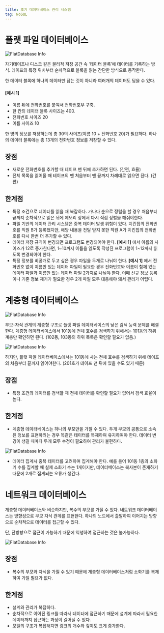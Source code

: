 ```yaml
---
title: 초기 데이터베이스 관리 시스템
tag: NoSQL
---
```


# 플랫 파일 데이터베이스
![FlatDatabase Info](http://127.0.0.1:4000/assets/images/nosql/img_flat_database.png) 

자기테이프나 디스크 같은 물리적 저장 공간 속 ‘데이터 블록’에 데이터를 기록하는 방식. 테이프의 특정 위치부터 순차적으로 블록을 읽는 간단한 방식으로 동작한다.

한 데이터 블록에 하나의 데이터만 담는 것이 아니라 여러개의 데이터도 담을 수 있다.

#### [예시 1]
- 이름 뒤에 전화번호를 붙여서 전화번호부 구축.
- 한 칸의 데이터 블록 사이즈는 400.
- 전화번호 사이즈 20
- 이름 사이즈 10

한 명의 정보를 저장하는데 총 30의 사이즈(이름 10 + 전화번호 20)가 필요하다. 하나의 데이터 블록에는 총 13개의 전화번호 정보를 저장할 수 있다.

## 장점
- 새로운 전화번호를 추가할 때 테이프 맨 뒤에 추가하면 된다. (간편, 효율)
- 전체 목록을 읽어올 때 테이프의 맨 처음부터 맨 끝까지 차례대로 읽으면 된다. (간편)

## 한계점
- 특정 조건으로 데이터를 읽을 때 복잡하다. 가나다 순으로 정렬을 할 경우 처음부터 끝까지 순차적으로 읽은 뒤에 메모리 상에서 다시 직접 정렬을 해줘야한다.
- 파일 기반의 데이터 관리 시스템은 중복 데이터 발생 위험이 있다. 치킨집의 전화번호를 직원 B가 등록했지만, 해당 내용을 전달 받지 못한 직원 A가 치킨집의 전화번호를 다시 한번 더 추가할 수 있다.
- 데이터 저장 규칙이 변경되면 프로그램도 변경되어야 한다. **[예시 1]** 에서 이름의 사이즈가 12로 증가한다면, 1~10까지 이름을 읽도록 작성된 프로그램이 1~12까지 읽도록 변경되어야 한다.
- 특정 정보를 비공개로 두고 싶은 경우 파일을 두개로 나눠야 한다. **[예시 1]** 에서 전화번호 없이 이름만 있는 데이터 파일이 필요한 경우 전화번호와 이름이 함께 있는 데이터 파일과 이름만 있는 데이터 파일 2가지로 나눠야 한다. 이때 신규 정보 등록이나 기존 정보 제거가 필요한 경우 2개 파일 모두 대응해야 돼서 관리가 어렵다.

# 계층형 데이터베이스
![FlatDatabase Info](http://127.0.0.1:4000/assets/images/nosql/img_hierarchy_database1.png)

부모-자식 관계의 계층형 구조로 플랫 파일 데이터베이스의 낮은 검색 능력 문제를 해결한다. 계층형 데이터베이스에서 101동에 전체 호수를 검색하기 위해서는 101동의 하위 계층만 확인하면 된다. (102동, 103동의 하위 목록은 확인할 필요가 없음.)

![FlatDatabase Info](http://127.0.0.1:4000/assets/images/nosql/img_compare_with_flat.png)

하지만, 플랫 파일 데이터베이스에서는 101동에 사는 전체 호수를 검색하기 위해 테이프의 처음부터 끝까지 읽어야한다. (201호가 테이프 맨 뒤에 있을 수도 있기 때문)

## 장점
- 특정 조건의 데이터를 검색할 때 전체 데이터를 확인할 필요가 없어서 검색 효율이 높다.

## 한계점
- 계층형 데이터베이스는 하나의 부모만을 가질 수 있다. 두개 부모의 공통으로 소속된 정보를 표현하려는 경우 똑같은 데이터를 복제하여 유지하여야 한다. 데이터 변경이 생길 때마다 두개 모두 수정이 필요하여 관리가 불편하다.

![FlatDatabase Info](http://127.0.0.1:4000/assets/images/nosql/img_hierarchy_database2.png)

- 데이터 집계시 중복 데이터를 고려하여 집계해야 한다. 예를 들어 101동 1층의 소화기 수를 집계할 때 실제 소화기 수는 1개이지만, 데이터베이스는 복사본이 존재하기 때문에 2개로 집계되는 오류가 생긴다.

# 네트워크 데이터베이스

계층형 데이터베이스와 비슷하지만, 복수의 부모를 가질 수 있다. 네트워크 데이터베이스는 방향성으로 부모 자식 관계를 표현한다. 하나의 노드에서 출발하여 이어지는 방향으로 순차적으로 데이터를 접근할 수 있다.

단, 단방향으로 접근이 가능하기 때문에 역행하여 접근하는 것은 불가능하다.

![FlatDatabase Info](http://127.0.0.1:4000/assets/images/nosql/img_network_database.png)

## 장점
- 복수의 부모와 자식을 가질 수 있기 때문에 계층형 데이터베이스처럼 소화기를 복제하여 가질 필요가 없다.

## 한계점
- 설계와 관리가 복잡하다.
- 순차적으로 이어진 링크를 따라서 데이터에 접근하기 때문에 설계에 따라서 필요한 데이터까지 접근하는 과정이 길어질 수 있다.
- 모델의 구조가 복잡해지면 링크의 개수와 깊이도 크게 증가한다.


